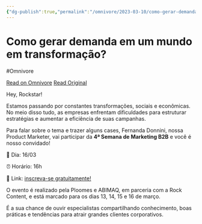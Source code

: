 ```yaml
---
{"dg-publish":true,"permalink":"/omnivore/2023-03-10/como-gerar-demanda-em-um-mundo-em-transformacao/","title":"Como gerar demanda em um mundo em transformação?","tags":["Newsletter"],"created":"","updated":""}
---
```



# Como gerar demanda em um mundo em transformação?
#Omnivore

[Read on Omnivore](https://omnivore.app/me/como-gerar-demanda-em-um-mundo-em-transformacao-186cd1e959c)
[Read Original](https://omnivore.app/no_url?q=f5496f61-d97f-497a-9f37-c75d09b4fcd4)


Hey, Rockstar! 

Estamos passando por constantes transformações, sociais e econômicas. No meio disso tudo, as empresas enfrentam dificuldades para estruturar estratégias e aumentar a eficiência de suas campanhas.

Para falar sobre o tema e trazer alguns cases, Fernanda Donnini, nossa Product Marketer, vai participar da **4ª Semana de Marketing B2B** e você é nosso convidado!

📆 Dia: 16&#x2F;03

⏰ Horário: 16h

🔗 Link: [inscreva-se gratuitamente!](https:&#x2F;&#x2F;materiais.rockcontent.com&#x2F;e3t&#x2F;Ctc&#x2F;O+113&#x2F;c2fX204&#x2F;VWtc%5Fl3hvHBKVhdYDX4BD-l%5FW3V7XmG4X-BcpN84393V3hpPXV1-WJV7CgM%5F6W6jpvrK3-HrQnN7Kb65BpRNRxW8yFKGP146DpDW4w1sQd6QKYZtVbLy9n9l%5FGH0W6833jq7zlNllW8RL9QW2QNyzfW4jH1k%5F56SYwWW5GSm403n6ly9W2ksfJF1DnFnWW5D-nFT4H4p%5F2W112--C6J4Y93W1lGRvl8pPBLQW2dn4CP4GjCWgW2K3nyg7FwHWqW8Szv-W6rwpFpW449%5F733J%5F2k0W8Ym0jn7NCR5mW8N5CYf55tynnW7GB4fP1sNzN6W81T0vk8jZBZpW47m1Hl8BTGlHW1l53RV1%5FLF0qW2t%5FpKW2LmlXrW5TJ7BW2k2jN3VZny3b2%5FJ4RG3px91)

O evento é realizado pela Ploomes e ABIMAQ, em parceria com a Rock Content, e está marcado para os dias 13, 14, 15 e 16 de março. 

É a sua chance de ouvir especialistas compartilhando conhecimento, boas práticas e tendências para atrair grandes clientes corporativos.



